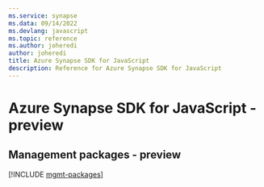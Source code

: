 ```yaml
---
ms.service: synapse
ms.data: 09/14/2022
ms.devlang: javascript
ms.topic: reference
ms.author: joheredi
author: joheredi
title: Azure Synapse SDK for JavaScript
description: Reference for Azure Synapse SDK for JavaScript
---
```

# Azure Synapse SDK for JavaScript - preview

## Management packages - preview
[!INCLUDE [mgmt-packages](synapse-mgmt-index.md)]